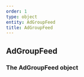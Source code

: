 ```yaml
---
order: 1
type: object
entity: AdGroupFeed
title: AdGroupFeed
---
```


## AdGroupFeed

### The AdGroupFeed object
